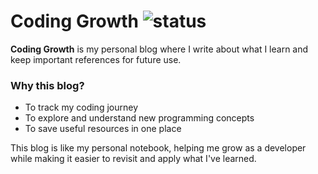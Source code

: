 # Coding Growth  ![status](https://github.com/alapakam-dorababu/coding-growth/actions/workflows/deploy.yml/badge.svg)

**Coding Growth** is my personal blog where I write about what I learn and keep important references for future use.  

### Why this blog?  
- To track my coding journey  
- To explore and understand new programming concepts  
- To save useful resources in one place  

This blog is like my personal notebook, helping me grow as a developer while making it easier to revisit and apply what I've learned.
